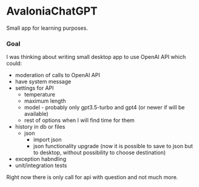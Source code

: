 # AvaloniaChatGPT
Small app for learning purposes.

### Goal

I was thinking about writing small desktop app to use OpenAI API which could:
- moderation of calls to OpenAI API
- have system message
- settings for API
    - temperature
    - maximum length
    - model - probably only gpt3.5-turbo and gpt4 (or newer if will be available)
    - rest of options when I will find time for them
- history in db or files
    - json
        - import json
        - json functionality upgrade (now it is possible to save to json but to desktop, without possibility to choose destination)
- exception habndling
- unit/integration tests 

Right now there is only call for api with question and not much more. 
